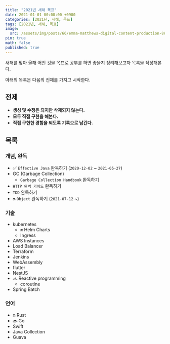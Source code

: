```yaml
---
title: "2021년 새해 목표"
date: 2021-01-01 00:00:00 +0900
categories: [2021년, 새해, 목표]
tags: [2021년, 새해, 목표]
image:
  src: /assets/img/posts/66/emma-matthews-digital-content-production-8K62atzbulQ-unsplash.jpg
pin: true
math: false
published: true
---
```


새해를 맞아 올해 어떤 것을 목표로 공부를 하면 좋을지 정리해보고자 목록을 작성해본다.

아래의 목록은 다음의 전제를 가지고 시작한다.

## 전제

- **생성 및 수정은 되지만 삭제되지 않는다.**
- **모두 직접 구현을 해본다.**
- **직접 구현한 경험을 되도록 기록으로 남긴다.**

## 목록

### 개념, 완독

- :white_check_mark: `Effective Java` 완독하기 (`2020-12-02` ~ `2021-05-27`)
- GC (Garbage Collection)
  - `Garbage Collection Handbook` 완독하기
- `HTTP 완벽 가이드` 완독하기
- `TDD` 완독하기
- :on: `Object` 완독하기 (`2021-07-12` ~)

### 기술

- kubernetes
  - 🔛 Helm Charts
  - Ingress
- AWS Instances
- Load Balancer
- Terraform
- Jenkins
- WebAssembly
- flutter
- NestJS
- 🔜 Reactive programming
  - coroutine
- Spring Batch

### 언어

- 🔛 Rust
- 🔜 Go
- Swift
- Java Collection
- Guava
